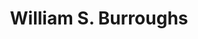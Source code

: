 ---
title: "William S. Burroughs"
cc-type: person
hashtag: william-s-burroughs
tags:
  - writer
  - Human Being
---